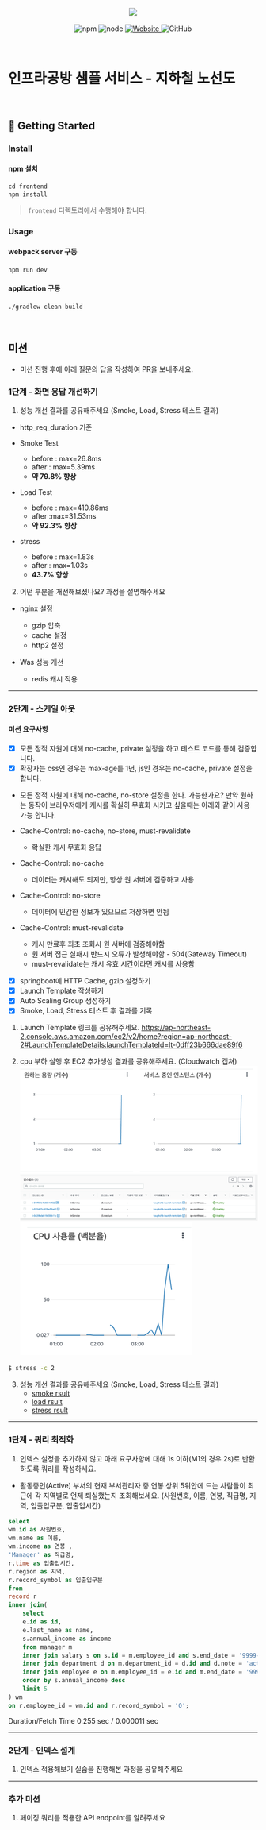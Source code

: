 <p align="center">
    <img width="200px;" src="https://raw.githubusercontent.com/woowacourse/atdd-subway-admin-frontend/master/images/main_logo.png"/>
</p>
<p align="center">
  <img alt="npm" src="https://img.shields.io/badge/npm-%3E%3D%205.5.0-blue">
  <img alt="node" src="https://img.shields.io/badge/node-%3E%3D%209.3.0-blue">
  <a href="https://edu.nextstep.camp/c/R89PYi5H" alt="nextstep atdd">
    <img alt="Website" src="https://img.shields.io/website?url=https%3A%2F%2Fedu.nextstep.camp%2Fc%2FR89PYi5H">
  </a>
  <img alt="GitHub" src="https://img.shields.io/github/license/next-step/atdd-subway-service">
</p>

<br>

# 인프라공방 샘플 서비스 - 지하철 노선도

<br>

## 🚀 Getting Started

### Install
#### npm 설치
```
cd frontend
npm install
```
> `frontend` 디렉토리에서 수행해야 합니다.

### Usage
#### webpack server 구동
```
npm run dev
```
#### application 구동
```
./gradlew clean build
```
<br>

## 미션

* 미션 진행 후에 아래 질문의 답을 작성하여 PR을 보내주세요.


### 1단계 - 화면 응답 개선하기
1. 성능 개선 결과를 공유해주세요 (Smoke, Load, Stress 테스트 결과)
- http_req_duration 기준
* Smoke Test
  - before : max=26.8ms
  - after : max=5.39ms
  - **약 79.8% 향상**

* Load Test
  - before : max=410.86ms 
  - after :max=31.53ms
  - **약 92.3% 향상**

* stress
  - before : max=1.83s
  - after : max=1.03s
  - **43.7% 향상**
  
2. 어떤 부분을 개선해보셨나요? 과정을 설명해주세요
- nginx 설정
  - gzip 압축
  - cache 설정
  - http2 설정

- Was 성능 개선
  - redis 캐시 적용

---

### 2단계 - 스케일 아웃

#### 미션 요구사항
- [x] 모든 정적 자원에 대해 no-cache, private 설정을 하고 테스트 코드를 통해 검증합니다.
- [x] 확장자는 css인 경우는 max-age를 1년, js인 경우는 no-cache, private 설정을 합니다.
- 모든 정적 자원에 대해 no-cache, no-store 설정을 한다. 가능한가요?
만약 원하는 동작이 브라우저에게 캐시를 확실히 무효화 시키고 싶을때는 아래와 같이 사용 가능 합니다.
- Cache-Control: no-cache, no-store, must-revalidate
  - 확실한 캐시 무효화 응답
  
- Cache-Control: no-cache
  - 데이터는 캐시해도 되지만, 항상 원 서버에 검증하고 사용
- Cache-Control: no-store 
  - 데이터에 민감한 정보가 있으므로 저장하면 안됨
- Cache-Control: must-revalidate
  - 캐시 만료후 최초 조회시 원 서버에 검증해야함
  - 원 서버 접근 실패시 반드시 오류가 발생해야함 - 504(Gateway Timeout) 
  - must-revalidate는 캐시 유효 시간이라면 캐시를 사용함

- [x] springboot에 HTTP Cache, gzip 설정하기
- [x] Launch Template 작성하기
- [x] Auto Scaling Group 생성하기
- [x] Smoke, Load, Stress 테스트 후 결과를 기록

1. Launch Template 링크를 공유해주세요.
   https://ap-northeast-2.console.aws.amazon.com/ec2/v2/home?region=ap-northeast-2#LaunchTemplateDetails:launchTemplateId=lt-0dff23b666dae89f6

2. cpu 부하 실행 후 EC2 추가생성 결과를 공유해주세요. (Cloudwatch 캡쳐)
![img.png](testresult/captures/asg_cloudwatch_instance.png)
![img_1.png](testresult/captures/asg_cloudwatch_instance_list.png)
![img_2.png](testresult/captures/asg_cloudwatch_cpu.png)
```sh
$ stress -c 2
```

3. 성능 개선 결과를 공유해주세요 (Smoke, Load, Stress 테스트 결과)
   - [smoke rsult](testresult/asg_result/smoke_result.txt)
   - [load rsult](testresult/asg_result/load_result.txt)
   - [stress rsult](testresult/asg_result/stress_result.txt)
---

### 1단계 - 쿼리 최적화

1. 인덱스 설정을 추가하지 않고 아래 요구사항에 대해 1s 이하(M1의 경우 2s)로 반환하도록 쿼리를 작성하세요.

- 활동중인(Active) 부서의 현재 부서관리자 중 연봉 상위 5위안에 드는 사람들이 최근에 각 지역별로 언제 퇴실했는지 조회해보세요. (사원번호, 이름, 연봉, 직급명, 지역, 입출입구분, 입출입시간)
```sql
select 
wm.id as 사원번호, 
wm.name as 이름,
wm.income as 연봉 ,
'Manager' as 직급명,
r.time as 입출입시간,
r.region as 지역,
r.record_symbol as 입출입구분
from 
record r
inner join(
    select 
    e.id as id, 
    e.last_name as name,
    s.annual_income as income
    from manager m 
    inner join salary s on s.id = m.employee_id and s.end_date = '9999-01-01'  
    inner join department d on m.department_id = d.id and d.note = 'active'
    inner join employee e on m.employee_id = e.id and m.end_date = '9999-01-01'
    order by s.annual_income desc 
    limit 5
) wm
on r.employee_id = wm.id and r.record_symbol = 'O';
```
Duration/Fetch Time
0.255 sec / 0.000011 sec

---

### 2단계 - 인덱스 설계

1. 인덱스 적용해보기 실습을 진행해본 과정을 공유해주세요

---

### 추가 미션

1. 페이징 쿼리를 적용한 API endpoint를 알려주세요
